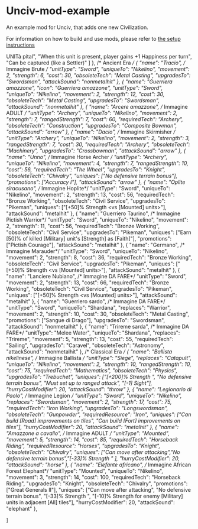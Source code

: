 # Unciv-mod-example

An example mod for Unciv, that adds one new Civilization.

For information on how to build and use mods, please refer to [the setup instructions](https://yairm210.github.io/Unciv/Modders/Making-a-new-Civilization/)



UNITà
pital",
      "When this unit is present, player gains +1 Happiness per turn",
      "Can be captured (like a Settler)"
       ]
       },
/* Ancient Era */
	    {
		"name": "Tracio", /* Immagine Brute */
		"unitType": "Sword",
		"uniqueTo": "Nikelino",
		"movement": 2,
		"strength": 6,
		"cost": 30,
		"obsoleteTech": "Metal Casting",
		"upgradesTo": "Swordsman",
		"attackSound": "nonmetalhit"
	},
	{
		"name": "Guerriera amazzone",
		 "icon": "Guerriera amazzone",
		"unitType": "Sword",
		"uniqueTo": "Nikelino",
		"movement": 2,
		"strength": 12,
		"cost": 30,
		"obsoleteTech": "Metal Casting",
		"upgradesTo": "Swordsman",
		"attackSound": "nonmetalhit"
	},
	{
		"name": "Arcere amazzone", /* Immagine ADULT */
		"unitType": "Archery",
		"uniqueTo": "Nikelino",
		"movement": 2,
		"strength": 7,
		"rangedStrength": 7,
		"cost": 60,
		"requiredTech": "Archery",
		"obsoleteTech": "Construction",
		"upgradesTo": "Composite Bowman",
		"attackSound": "arrow"
	},
		{
		"name": "Dacio", /* Immagine Skirmisher */
		"unitType": "Archery",
		"uniqueTo": "Nikelino",
		"movement": 2,
		"strength": 3,
		"rangedStrength": 7,
		"cost": 30,
		"requiredTech": "Archery",
		"obsoleteTech": "Machinery",
		"upgradesTo": "Crossbowman",
		"attackSound": "arrow"
	},
		{
		"name": "Unno", /* Immagine Horse Archer */
		"unitType": "Archery",
		"uniqueTo": "Nikelino",
		"movement": 4,
		"strength": 7,
		"rangedStrength": 10,
		"cost": 56,
		"requiredTech": "The Wheel",
		"upgradesTo": "Knight",
		"obsoleteTech": "Chivalry",
		"uniques": ["No defensive terrain bonus"],
		"promotions": ["Accuracy I"],
		"attackSound": "arrow"
	},
	{
		"name": "Oplite siracusano", /* Immagine Hoplite*/
		"unitType": "Sword",
		"uniqueTo": "Nikelino",
		"movement": 2,
		"strength": 13,
		"cost": 56,
		"requiredTech": "Bronze Working",
		"obsoleteTech": "Civil Service",
		"upgradesTo": "Pikeman",
		"uniques": ["[+50]% Strength <vs [Mounted] units>"],
		"attackSound": "metalhit"
	},
	{
		"name": "Guerriero Taurino", /* Immagine Pictish Warrior*/
		"unitType": "Sword",
		"uniqueTo": "Nikelino",
		"movement": 2,
		"strength": 11,
		"cost": 56,
		"requiredTech": "Bronze Working",
		"obsoleteTech": "Civil Service",
		"upgradesTo": "Pikeman",
		"uniques": ["Earn [50]% of killed [Military] unit's [Strength] as [Faith]"],
		"promotions": ["Pictish Courage"],
		"attackSound": "metalhit"
	},
	{
		"name": "Germano", /* Immagine Marauder*/
		"unitType": "Sword",
		"uniqueTo": "Nikelino",
		"movement": 2,
		"strength": 8,
		"cost": 36,
		"requiredTech": "Bronze Working",
		"obsoleteTech": "Civil Service",
		"upgradesTo": "Pikeman",
		"uniques": ["[+50]% Strength <vs [Mounted] units>"],
		"attackSound": "metalhit"
	},
	{
		"name": "Lanciere Nubiano", /* Immagine DA FARE*/
		"unitType": "Sword",
		"movement": 2,
		"strength": 13,
		"cost": 66,
		"requiredTech": "Bronze Working",
		"obsoleteTech": "Civil Service",
		"upgradesTo": "Pikeman",
		"uniques": ["[+50]% Strength <vs [Mounted] units>"],
		"attackSound": "metalhit"
	},
	{
		"name": "Guerriero sardo", /* Immagine DA FARE*/
		"unitType": "Sword",
		"uniqueTo": "Shardana",
		"replaces": "Warrior",
		"movement": 2,
		"strength": 10,
		"cost": 30,
		"obsoleteTech": "Metal Casting",
		"promotions": ["Sangue di Drago"],
		"upgradesTo": "Swordsman",
		"attackSound": "nonmetalhit"
	},
	{
		"name": "Trireme sarda", /* Immagine DA FARE*/
		"unitType": "Melee Water",
		"uniqueTo": "Shardana",
		"replaces": "Trireme",
		"movement": 5,
		"strength": 13,
		"cost": 55,
		"requiredTech": "Sailing",
		"upgradesTo": "Caravel",
		"obsoleteTech": "Astronomy",
		"attackSound": "nonmetalhit"
	},
	/* Classical Era */
	{
		"name": "Ballista nikelinese", /* Immagine Ballista */
		"unitType": "Siege",
		"replaces": "Catapult",
		"uniqueTo": "Nikelino",
		"movement": 2,
		"strength": 10,
		"rangedStrength": 10,
		"cost": 75,
		"requiredTech": "Mathematics",
		"obsoleteTech": "Physics",
		"upgradesTo": "Trebuchet",
		"uniques": ["[+200]% Strength <vs cities> <when attacking>", "No defensive terrain bonus",
			"Must set up to ranged attack", "[-1] Sight"],
		"hurryCostModifier": 20,
		"attackSound": "throw"
	},
	{
		"name": "Legionario di Paolo", /* Immagine Legion */
		"unitType": "Sword",
		"uniqueTo": "Nikelino",
		"replaces": "Swordsman",
		"movement": 2,
		"strength": 17,
		"cost": 75,
		"requiredTech": "Iron Working",
		"upgradesTo": "Longswordsman",
		"obsoleteTech": "Gunpowder",
		"requiredResource": "Iron",
		"uniques": ["Can build [Road] improvements on tiles", "Can build [Fort] improvements on tiles"],
		"hurryCostModifier": 20,
		"attackSound": "metalhit"
	},
	{
		"name": "Amazzone a cavallo", /* Immagine ADULT */
		"unitType": "Mounted",
		"movement": 5,
		"strength": 14,
		"cost": 85,
		"requiredTech": "Horseback Riding",
		"requiredResource": "Horses",
		"upgradesTo": "Knight",
		"obsoleteTech": "Chivalry",
		"uniques": ["Can move after attacking","No defensive terrain bonus","[-33]% Strength <vs cities> <when attacking>" ],
		"hurryCostModifier": 20,
		"attackSound": "horse"
	},
	{
		"name": "Elefante africano", /* Immagine African Forest Elephant*/
		"unitType": "Mounted",
		"uniqueTo": "Nikelino",
		"movement": 3,
		"strength": 14,
		"cost": 100,
		"requiredTech": "Horseback Riding",
		"upgradesTo": "Knight",
		"obsoleteTech": "Chivalry",
		"promotions": ["Great Generals II"],
		"uniques": ["Can move after attacking", "No defensive terrain bonus", "[-33]% Strength <vs cities> <when attacking>",
			"[-10]% Strength for enemy [Military] units in adjacent [All] tiles"],
		"hurryCostModifier": 20,
		"attackSound": "elephant"
	},
	
]
